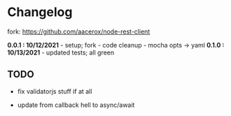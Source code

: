 # Changelog
fork: https://github.com/aacerox/node-rest-client

**0.0.1 : 10/12/2021**
	- setup; fork
	- code cleanup
	- mocha opts -> yaml
**0.1.0 : 10/13/2021**
	- updated tests; all green



## TODO
- fix validatorjs stuff if at all

- update from callback hell to async/await
